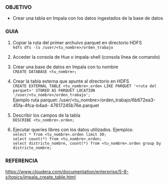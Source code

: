 ### OBJETIVO
* Crear una tabla en Impala con los datos ingestados de la base de datos 

### GUIA
1. Copiar la ruta del primer archuivo parquet en directorio HDFS  
`hdfs dfs -ls /user/<tu_nombre>/orden_trabajo`

2. Acceder la consola de Hue o impala-shell (consola línea de comando)  

3. Crear una base de datos en Impala con tu nombre  
`CREATE DATABASE <tu_nombre>;`

4. Crear la tabla externa que apunte al directorio en HDFS  
`CREATE EXTERNAL TABLE <tu_nombre>.orden LIKE PARQUET '<ruta del parquet>' STORED AS PARQUET LOCATION '/user/<tu_nombre>/orden_trabajo';`  
Ejemplo ruta parquet: /user/<tu_nombre>/orden_trabajo/6b672ea3-45fa-4fca-b4ad- 47617245b76e.parquet


5. Describir los campos de la tabla  
`DESCRIBE <tu_nombre>.orden;`

6. Ejecutar queries libres con los datos utilizados. Ejemplos:  
`select * from <tu_nombre>.orden limit 30;`  
`select count(*) from <tu_nombre>.orden;`  
`select districto_nombre, count(*) from <tu_nombre>.orden group by districto_nombre;`  

### REFERENCIA

https://www.cloudera.com/documentation/enterprise/5-8-x/topics/impala_create_table.html
